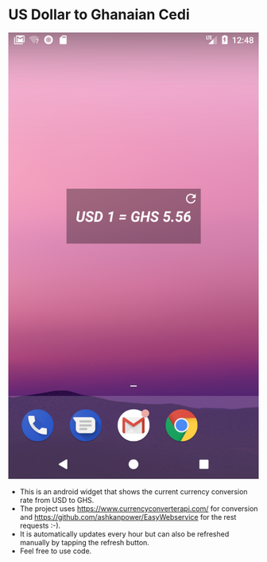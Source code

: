 # US Dollar to Ghanaian Cedi

![Image of widget](https://github.com/joecobb/usdtoghs/blob/master/device-2019-03-13-124822.png)

- This is an android widget that shows the current currency conversion rate from USD to GHS.
- The project uses https://www.currencyconverterapi.com/ for conversion and  https://github.com/ashkanpower/EasyWebservice for the rest requests  :-).
- It is automatically updates every hour but can also be refreshed manually by tapping the refresh button.
- Feel free to use code.
